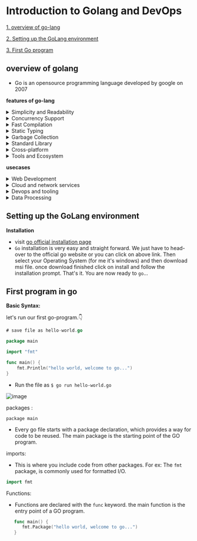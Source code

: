 
# Introduction to Golang and DevOps
[1. overview of go-lang](#overview-of-golang)

[2. Setting up the GoLang environment](#Setting-up-the-GoLang-environment)

[3. First Go program](#First-program-in-go)


## overview of golang
- Go is an opensource programming language developed by google on 2007

**features of go-lang**
<details><summary>Simplicity and Readability</summary>Go is designed to be simple and easy to understand. Its syntax is clean and concise, which makes it easy to read and write</details>
<details><summary>Concurrency Support</summary> One of the most notable features of go is its built-in support for concurrency. Go routines (lightweight threads) and channels (for communication between Go Routines) make concurrent programming more accessible and efficient. </details>
<details><summary>Fast Compilation</summary>Go compiles very quickly, which enhances the productivity of developers. This is partly due to its simplicity and the way it handles dependencies.</details>
<details><summary>Static Typing</summary>Go is statically typed, which means that types are checked at compile time. This can lead to more efficient code.</details>
<details><summary>Garbage Collection</summary>It has powerful garbage collector that helps manage memory automatically, reducing the risk of memory leaks and other memory-related errors </details>
<details><summary>Standard Library</summary>Go comes with a rich standard library that covers a wide range of functionalities from handling I/o to networking </details>
<details><summary>Cross-platform</summary> Go supports cross platform development, making it possible to build software that runs on various operating systems including windows, linux and macos </details>
<details><summary>Tools and Ecosystem</summary>Go has a growing ecosystem with a variety of tools for testing, debugging, and dependency management</details>

**usecases**

<details><summary>Web Development</summary>Go is often used for webservers, RESTFUl APIs and microservices due to its efficiency and scalability</details>
<details><summary>Cloud and network services</summary>Its performance and concurrency features make it suitable for cloud computing, networking services and distributed systems</details>
<details><summary>Devops and tooling</summary>Go is popular in the DevOps Community for building tools and utilities. thanks to its simplicity and ability to produce statically linked binaries that are easy to deploy e.x; docker, kubernetes, prometheus, terrfaform etcd, Grafana, Hugo, InfluxDB, CockroachDB etc</details>
<details><summary>Data Processing</summary>Go's performance characteristics make it suitable for data processing tasks that require concurrency and efficiency</details>

## Setting up the GoLang environment

**Installation**
- visit [go official installation page](https://go.dev/doc/install)
- `Go` installation is very easy and straight forward. We just have to head-over to the official go website or you can click on above link. Then select your Operating System (for me it's windows) and then download msi file. once download finished click on install and follow the installation prompt. That's it. You are now ready to `go`...

## First program in go

**Basic Syntax:**

let's run our first go-program.👇

``` go
# save file as hello-world.go

package main

import "fmt"

func main() {
	fmt.Println("hello world, welcome to go...")
}

```
- Run the file as `$ go run hello-world.go`

![image](https://github.com/charan-happy/Learning_Go/assets/89054489/a2bc2728-80cf-4791-94b6-af216b56dac3)


packages :

`package main`
- Every go file starts with a package declaration, which provides a way for code to be reused. The main package is the starting point of the GO program.
  
imports:
- This is where you include code from other packages. For ex: The `fmt` package, is commonly used for formatted I/O.
```go
import fmt
```
  
Functions:
 - Functions are declared with the `func` keyword. the main function is the entry point of a GO program.
``` go
   func main() {
      fmt.Package("hello world, welcome to go...")
   }
```

